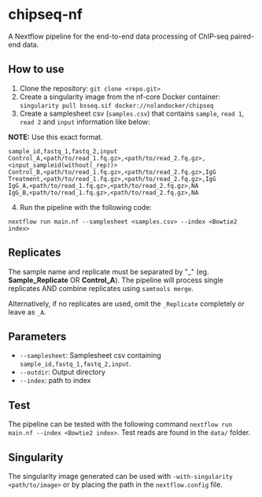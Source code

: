 # chipseq-nf
A Nextflow pipeline for the end-to-end data processing of ChIP-seq paired-end data. 

## How to use

1. Clone the repository: `git clone <repo.git>`
2. Create a singularity image from the nf-core Docker container: `singularity pull bsseq.sif docker://nolandocker/chipseq`
3. Create a samplesheet csv (`samples.csv`) that contains `sample`, `read 1`, `read 2` and `input` information like below:

**NOTE:** Use this exact format.

```
sample_id,fastq_1,fastq_2,input
Control_A,<path/to/read_1.fq.gz>,<path/to/read_2.fq.gz>,<input_sampleid(without(_rep))>
Control_B,<path/to/read_1.fq.gz>,<path/to/read_2.fq.gz>,IgG
Treatment,<path/to/read_1.fq.gz>,<path/to/read_2.fq.gz>,IgG
IgG_A,<path/to/read_1.fq.gz>,<path/to/read_2.fq.gz>,NA
IgG_B,<path/to/read_1.fq.gz>,<path/to/read_2.fq.gz>,NA
```

4. Run the pipeline with the following code:

`nextflow run main.nf --samplesheet <samples.csv> --index <Bowtie2 index>`

## Replicates

The sample name and replicate must be separated by "_" (eg. **Sample_Replicate** OR **Control_A**). The pipeline will process single replicates AND combine replicates using `samtools merge`.

Alternatively, if no replicates are used, omit the `_Replicate` completely or leave as `_A`.

## Parameters

* `--samplesheet`: Samplesheet csv containing `sample_id,fastq_1,fastq_2,input`.
* `--outdir`: Output directory
* `--index`: path to index 

## Test

The pipeline can be tested with the following command `nextflow run main.nf --index <Bowtie2 index>`. Test reads are found in the `data/` folder.

## Singularity

The singularity image generated can be used with `-with-singularity <path/to/image>` or by placing the path in the `nextflow.config` file.
